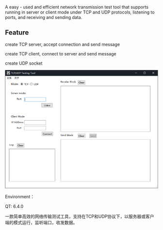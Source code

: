 A easy - used and efficient network transmission test tool that supports running in server or client mode under TCP and UDP protocols, listening to ports, and receiving and sending data.

## Feature

create TCP server, accept connection and send message

create TCP client, connect to server and send message

create UDP socket

![ui](ui.png)

Environment：

QT: 6.4.0

一款简单高效的网络传输测试工具，支持在TCP和UDP协议下，以服务器或客户端的模式运行，监听端口，收发数据。

